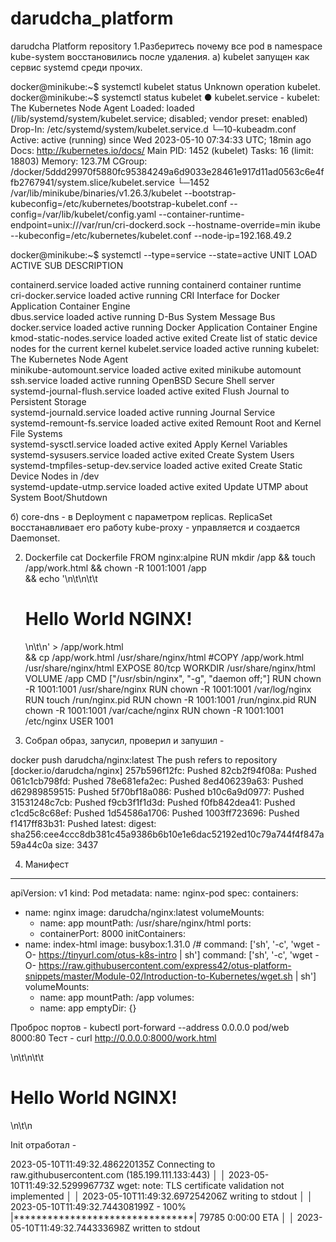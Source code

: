# darudcha_platform
darudcha Platform repository
1.Разберитесь почему все pod в namespace kube-system восстановились после удаления.
а) kubelet запущен как сервис systemd среди прочих.

docker@minikube:~$ systemctl kubelet status
Unknown operation kubelet.
docker@minikube:~$ systemctl status kubelet
● kubelet.service - kubelet: The Kubernetes Node Agent
     Loaded: loaded (/lib/systemd/system/kubelet.service; disabled; vendor preset: enabled)
    Drop-In: /etc/systemd/system/kubelet.service.d
             └─10-kubeadm.conf
     Active: active (running) since Wed 2023-05-10 07:34:33 UTC; 18min ago
       Docs: http://kubernetes.io/docs/
   Main PID: 1452 (kubelet)
      Tasks: 16 (limit: 18803)
     Memory: 123.7M
     CGroup: /docker/5ddd29970f5880fc95384249a6d9033e28461e917d11ad0563c6e4ffb2767941/system.slice/kubelet.service
             └─1452 /var/lib/minikube/binaries/v1.26.3/kubelet --bootstrap-kubeconfig=/etc/kubernetes/bootstrap-kubelet.conf 
--config=/var/lib/kubelet/config.yaml --container-runtime-endpoint=unix:///var/run/cri-dockerd.sock --hostname-override=min
ikube --kubeconfig=/etc/kubernetes/kubelet.conf --node-ip=192.168.49.2

docker@minikube:~$ systemctl --type=service --state=active
  UNIT                               LOAD   ACTIVE SUB     DESCRIPTION        
                                      
  containerd.service                 loaded active running containerd container runtime                             
  cri-docker.service                 loaded active running CRI Interface for Docker Application Container Engine    
  dbus.service                       loaded active running D-Bus System Message Bus                                 
  docker.service                     loaded active running Docker Application Container Engine                      
  kmod-static-nodes.service          loaded active exited  Create list of static device nodes for the current kernel
  kubelet.service                    loaded active running kubelet: The Kubernetes Node Agent                       
  minikube-automount.service         loaded active exited  minikube automount                                       
  ssh.service                        loaded active running OpenBSD Secure Shell server                              
  systemd-journal-flush.service      loaded active exited  Flush Journal to Persistent Storage                      
  systemd-journald.service           loaded active running Journal Service                                          
  systemd-remount-fs.service         loaded active exited  Remount Root and Kernel File Systems                     
  systemd-sysctl.service             loaded active exited  Apply Kernel Variables                                   
  systemd-sysusers.service           loaded active exited  Create System Users                                      
  systemd-tmpfiles-setup-dev.service loaded active exited  Create Static Device Nodes in /dev                       
  systemd-update-utmp.service        loaded active exited  Update UTMP about System Boot/Shutdown                   

б) core-dns - в Deployment с параметром replicas. ReplicaSet восстанавливает его работу
kube-proxy - управляется и создается Daemonset.

2. Dockerfile
cat Dockerfile 
FROM nginx:alpine
RUN  mkdir /app && touch /app/work.html && chown -R 1001:1001 /app \
     && echo '<html>\n\t<body>\n\t\t<h1>Hello World NGINX!</h1>\n\t</body>\n</html>' > /app/work.html \
     && cp /app/work.html /usr/share/nginx/html
#COPY /app/work.html /usr/share/nginx/html
EXPOSE 80/tcp
WORKDIR /usr/share/nginx/html
VOLUME /app
CMD ["/usr/sbin/nginx", "-g", "daemon off;"]
RUN chown -R 1001:1001 /usr/share/nginx
RUN chown -R 1001:1001 /var/log/nginx
RUN touch /run/nginx.pid
RUN chown -R 1001:1001 /run/nginx.pid
RUN chown -R 1001:1001 /var/cache/nginx
RUN chown -R 1001:1001 /etc/nginx
USER 1001

3. Собрал образ, запусил, проверил и запушил - 

docker push darudcha/nginx:latest
The push refers to repository [docker.io/darudcha/nginx]
257b596f12fc: Pushed 
82cb2f94f08a: Pushed 
061c1cb798fd: Pushed 
78e681efa2ec: Pushed 
8ed406239a63: Pushed 
d62989859515: Pushed 
5f70bf18a086: Pushed 
b10c6a9d0977: Pushed 
31531248c7cb: Pushed 
f9cb3f1f1d3d: Pushed 
f0fb842dea41: Pushed 
c1cd5c8c68ef: Pushed 
1d54586a1706: Pushed 
1003ff723696: Pushed 
f1417ff83b31: Pushed 
latest: digest: sha256:cee4ccc8db381c45a9386b6b10e1e6dac52192ed10c79a744f4f847a59a44c0a size: 3437

4. Манифест
------
apiVersion: v1
kind: Pod
metadata:
  name: nginx-pod
spec:
   containers:
   - name: nginx
     image: darudcha/nginx:latest
     volumeMounts:
     - name: app
       mountPath: /usr/share/nginx/html
     ports:
     - containerPort: 8000
   initContainers:
   - name: index-html
     image: busybox:1.31.0
/#     command: ['sh', '-c', 'wget -O- https://tinyurl.com/otus-k8s-intro | sh']
     command: ['sh', '-c', 'wget -O- https://raw.githubusercontent.com/express42/otus-platform-snippets/master/Module-02/Introduction-to-Kubernetes/wget.sh | sh']
     volumeMounts:
     - name: app
       mountPath: /app
   volumes:
     - name: app
       emptyDir: {}

Проброс портов -
kubectl port-forward --address 0.0.0.0 pod/web 8000:80
Тест - 
curl http://0.0.0.0:8000/work.html
<html>\n\t<body>\n\t\t<h1>Hello World NGINX!</h1>\n\t</body>\n</html>

Init отработал - 

2023-05-10T11:49:32.486220135Z Connecting to raw.githubusercontent.com (185.199.111.133:443)                            │
│ 2023-05-10T11:49:32.529996773Z wget: note: TLS certificate validation not implemented                                   │
│ 2023-05-10T11:49:32.697254206Z writing to stdout                                                                        │
│ 2023-05-10T11:49:32.744308199Z -                    100% |********************************| 79785  0:00:00 ETA          │
│ 2023-05-10T11:49:32.744333698Z written to stdout  

